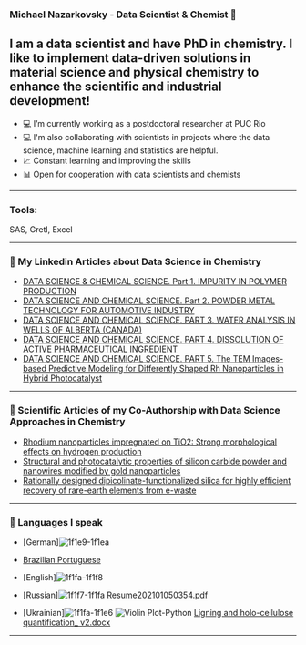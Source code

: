 ### Michael Nazarkovsky - Data Scientist & Chemist 👋

## I am a data scientist and have PhD in chemistry. I like to implement data-driven solutions in material science and physical chemistry to enhance the scientific and industrial development!

- 💻 I’m currently working as a postdoctoral researcher at PUC Rio
- 💻 I'm also collaborating with scientists in projects where the data science, machine learning and statistics are helpful.  
- 📈 Constant learning and improving the skills 
- 📊 Open for cooperation with data scientists and chemists


---

### Tools:

SAS, Gretl, Excel


---

### 📕 My Linkedin Articles about Data Science in Chemistry 

<!-- Linkedin-Articles-LIST:START -->
* [DATA SCIENCE & CHEMICAL SCIENCE. Part 1. IMPURITY IN POLYMER PRODUCTION](https://www.linkedin.com/pulse/data-science-chemical-part-i-michael-nazarkovsky/) 
* [DATA SCIENCE AND CHEMICAL SCIENCE. Part 2. POWDER METAL TECHNOLOGY FOR AUTOMOTIVE INDUSTRY](https://www.linkedin.com/pulse/data-science-chemical-2-powder-metal-technology-michael-nazarkovsky/)
* [DATA SCIENCE AND CHEMICAL SCIENCE. PART 3. WATER ANALYSIS IN WELLS OF ALBERTA (CANADA)](https://www.linkedin.com/pulse/data-science-chemical-part-3-water-analysis-wells-michael-nazarkovsky/) 
* [DATA SCIENCE AND CHEMICAL SCIENCE. PART 4. DISSOLUTION OF ACTIVE PHARMACEUTICAL INGREDIENT](https://www.linkedin.com/pulse/data-science-chemical-part-iv-dissolution-active-michael-nazarkovsky/) 
* [DATA SCIENCE AND CHEMICAL SCIENCE. PART 5. The TEM Images-based Predictive Modeling for Differently Shaped Rh Nanoparticles in Hybrid Photocatalyst](https://www.linkedin.com/pulse/data-science-chemical-v-tem-images-based-predictive-rh-nazarkovsky/)



<!-- Linkedin-Articles-LIST:END -->

---

### 📕 Scientific Articles of my Co-Authorship with Data Science Approaches in Chemistry 

<!-- Scientific-Articles-LIST:START -->
* [Rhodium nanoparticles impregnated on TiO2: Strong morphological effects on hydrogen production](https://pubs.rsc.org/en/content/articlelanding/2020/NJ/D0NJ02419H#!divAbstract) 
* [Structural and photocatalytic properties of silicon carbide powder and nanowires modified by gold nanoparticles](https://doi.org/10.1007/s11164-019-03892-3)
* [Rationally designed dipicolinate-functionalized silica for highly efficient recovery of rare-earth elements from e-waste](https://www.sciencedirect.com/science/article/abs/pii/S0304389420329678?via%3Dihub) 

<!-- Scientific-Articles-LIST:END -->


---

### 📕 Languages I speak

<!-- LANGUAGES-LIST:START -->
* [German]![1f1e9-1f1ea](https://user-images.githubusercontent.com/63872579/111186748-1640d880-8592-11eb-9a9e-48aede72bf21.png)

* [Brazilian Portuguese](https://user-images.githubusercontent.com/63872579/111186392-bcd8a980-8591-11eb-834f-e0004c6a0a55.png)

* [English]![1f1fa-1f1f8](https://user-images.githubusercontent.com/63872579/111186790-1f31aa00-8592-11eb-8bf1-fb12d227df94.png)

* [Russian]![1f1f7-1f1fa](https://user-images.githubusercontent.com/63872579/111186844-2e185c80-8592-11eb-9235-50e9fb1b3885.png)
[Resume202101050354.pdf](https://github.com/Nazarkovsky/Nazarkovsky/files/6142946/Resume202101050354.pdf)

* [Ukrainian]![1f1fa-1f1e6](https://user-images.githubusercontent.com/63872579/111186870-34a6d400-8592-11eb-8faa-ce79b7a4eb47.png)
![Violin Plot-Python](https://user-images.githubusercontent.com/63872579/111186876-36709780-8592-11eb-868d-66971d8b7676.jpg)
[Ligning and holo-cellulose quantification_ v2.docx](https://github.com/Nazarkovsky/Nazarkovsky/files/6142949/Ligning.and.holo-cellulose.quantification_.v2.docx)





<!-- LANGUAGES-LIST:END -->

---

